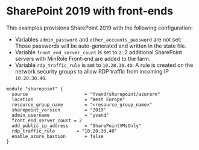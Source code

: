# SharePoint 2019 with front-ends

This examples provisions SharePoint 2019 with the following configuration:

- Variables `admin_password` and `other_accounts_password` are not set: Those passwords will be auto-generated and written in the state file.
- Variable `front_end_server_count` is set to `2`: 2 additional SharePoint servers with MinRole Front-end are added to the farm.
- Variable `rdp_traffic_rule` is set to `10.20.30.40`: A rule is created on the network security groups to allow RDP traffic from incoming IP `10.20.30.40`.

```hcl
module "sharepoint" {
  source                     = "Yvand/sharepoint/azurerm"
  location                   = "West Europe"
  resource_group_name        = "<resource_group_name>"
  sharepoint_version         = "2019"
  admin_username             = "yvand"
  front_end_server_count = 2
  add_public_ip_address      = "SharePointVMsOnly"
  rdp_traffic_rule        = "10.20.30.40"
  enable_azure_bastion       = false
}
```
